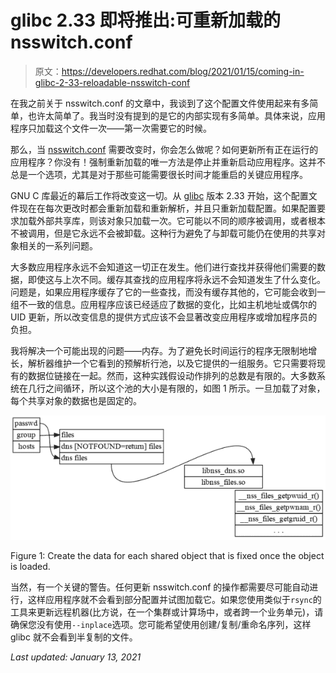 # glibc 2.33 即将推出:可重新加载的 nsswitch.conf

> 原文：<https://developers.redhat.com/blog/2021/01/15/coming-in-glibc-2-33-reloadable-nsswitch-conf>

在我之前关于 nsswitch.conf 的文章中，我谈到了这个配置文件使用起来有多简单，也许太简单了。我当时没有提到的是它的内部实现有多简单。具体来说，应用程序只加载这个文件一次——第一次需要它的时候。

那么，当 [nsswitch.conf](https://en.wikipedia.org/wiki/Name_Service_Switch) 需要改变时，你会怎么做呢？如何更新所有正在运行的应用程序？你没有！强制重新加载的唯一方法是停止并重新启动应用程序。这并不总是一个选项，尤其是对于那些可能需要很长时间才能重启的关键应用程序。

GNU C 库最近的幕后工作将改变这一切。从 [glibc](https://www.gnu.org/software/libc/) 版本 2.33 开始，这个配置文件现在在每次更改时都会重新加载和重新解析，并且只重新加载配置。如果配置要求加载外部共享库，则该对象只加载一次。它可能以不同的顺序被调用，或者根本不被调用，但是它永远不会被卸载。这种行为避免了与卸载可能仍在使用的共享对象相关的一系列问题。

大多数应用程序永远不会知道这一切正在发生。他们进行查找并获得他们需要的数据，即使这与上次不同。缓存其查找的应用程序将永远不会知道发生了什么变化。问题是，如果应用程序缓存了它的一些查找，而没有缓存其他的，它可能会收到一组不一致的信息。应用程序应该已经适应了数据的变化，比如主机地址或偶尔的 UID 更新，所以改变信息的提供方式应该不会显著改变应用程序或增加程序员的负担。

我将解决一个可能出现的问题——内存。为了避免长时间运行的程序无限制地增长，解析器维护一个它看到的预解析行池，以及它提供的一组服务。它只需要将现有的数据位链接在一起。然而，这种实践假设动作排列的总数是有限的。大多数系统在几行之间循环，所以这个池的大小是有限的，如图 1 所示。一旦加载了对象，每个共享对象的数据也是固定的。

[![](img/a111eafb46a5ebed1442aff5771d2edb.png "data")](/sites/default/files/blog/2020/12/data.png)

Figure 1: Create the data for each shared object that is fixed once the object is loaded.

当然，有一个关键的警告。任何更新 nsswitch.conf 的操作都需要尽可能自动进行，这样应用程序就不会看到部分配置并试图加载它。如果您使用类似于`rsync`的工具来更新远程机器(比方说，在一个集群或计算场中，或者跨一个业务单元)，请确保您没有使用`--inplace`选项。您可能希望使用创建/复制/重命名序列，这样 glibc 就不会看到半复制的文件。

*Last updated: January 13, 2021*